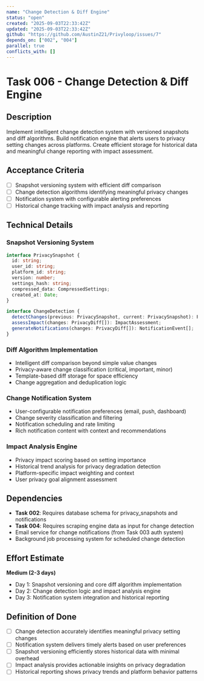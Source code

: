 ```yaml
---
name: "Change Detection & Diff Engine"
status: "open"
created: "2025-09-03T22:33:42Z"
updated: "2025-09-03T22:33:42Z"
github: "https://github.com/AustinZ21/Privyloop/issues/7"
depends_on: ["002", "004"]
parallel: true
conflicts_with: []
---
```


# Task 006 - Change Detection & Diff Engine

## Description

Implement intelligent change detection system with versioned snapshots and diff algorithms. Build notification engine that alerts users to privacy setting changes across platforms. Create efficient storage for historical data and meaningful change reporting with impact assessment.

## Acceptance Criteria

- [ ] Snapshot versioning system with efficient diff comparison
- [ ] Change detection algorithms identifying meaningful privacy changes
- [ ] Notification system with configurable alerting preferences
- [ ] Historical change tracking with impact analysis and reporting

## Technical Details

### Snapshot Versioning System
```typescript
interface PrivacySnapshot {
  id: string;
  user_id: string;
  platform_id: string;
  version: number;
  settings_hash: string;
  compressed_data: CompressedSettings;
  created_at: Date;
}

interface ChangeDetection {
  detectChanges(previous: PrivacySnapshot, current: PrivacySnapshot): PrivacyDiff[];
  assessImpact(changes: PrivacyDiff[]): ImpactAssessment;
  generateNotifications(changes: PrivacyDiff[]): NotificationEvent[];
}
```

### Diff Algorithm Implementation
- Intelligent diff comparison beyond simple value changes
- Privacy-aware change classification (critical, important, minor)
- Template-based diff storage for space efficiency
- Change aggregation and deduplication logic

### Change Notification System
- User-configurable notification preferences (email, push, dashboard)
- Change severity classification and filtering
- Notification scheduling and rate limiting
- Rich notification content with context and recommendations

### Impact Analysis Engine
- Privacy impact scoring based on setting importance
- Historical trend analysis for privacy degradation detection
- Platform-specific impact weighting and context
- User privacy goal alignment assessment

## Dependencies

- **Task 002**: Requires database schema for privacy_snapshots and notifications
- **Task 004**: Requires scraping engine data as input for change detection
- Email service for change notifications (from Task 003 auth system)
- Background job processing system for scheduled change detection

## Effort Estimate

**Medium (2-3 days)**
- Day 1: Snapshot versioning and core diff algorithm implementation
- Day 2: Change detection logic and impact analysis engine
- Day 3: Notification system integration and historical reporting

## Definition of Done

- [ ] Change detection accurately identifies meaningful privacy setting changes
- [ ] Notification system delivers timely alerts based on user preferences
- [ ] Snapshot versioning efficiently stores historical data with minimal overhead
- [ ] Impact analysis provides actionable insights on privacy degradation
- [ ] Historical reporting shows privacy trends and platform behavior patterns